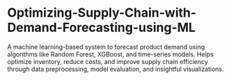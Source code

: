# Optimizing-Supply-Chain-with-Demand-Forecasting-using-ML
A machine learning-based system to forecast product demand using algorithms like Random Forest, XGBoost, and time-series models. Helps optimize inventory, reduce costs, and improve supply chain efficiency through data preprocessing, model evaluation, and insightful visualizations.
